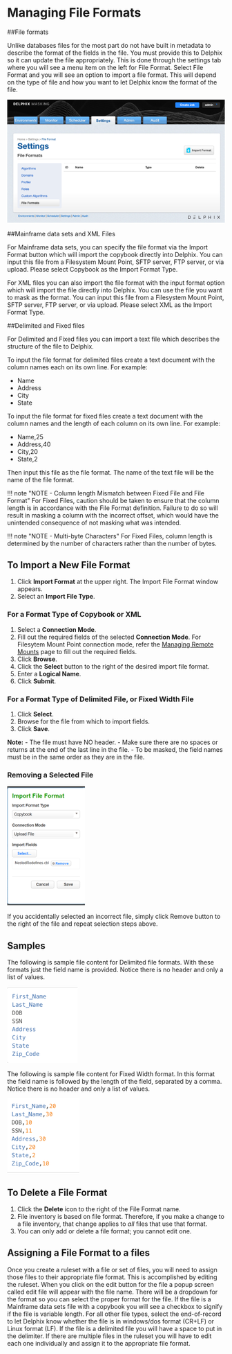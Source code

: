 # Managing File Formats

##File formats

Unlike databases files for the most part do not have built in metadata to describe the format of the fields in the file. You must provide this to Delphix so it can update the file appropriately. This is done through the settings tab where you will see a menu item on the left for File Format. Select File Format and you will see an option to import a file format. This will depend on the type of file and how you want to let Delphix know the format of the file.

![](./media/import_format.png) 

##Mainframe data sets and XML Files

For Mainframe data sets, you can specify the file format via the Import Format button which will import the copybook directly into Delphix. You can input this file from a Filesystem Mount Point, SFTP server, FTP server, or via upload. Please select Copybook as the Import Format Type.

For XML files you can also import the file format with the input format option which will import the file directly into Delphix. You can use the file you want to mask as the format. You can input this file from a Filesystem Mount Point, SFTP server, FTP server, or via upload. Please select XML as the Import Format Type.

##Delimited and Fixed files

For Delimited and Fixed files you can import a text file which describes the structure of the file to Delphix.

To input the file format for delimited files create a text document with the column names each on its own line. For example:

- Name
- Address
- City
- State

To input the file format for fixed files create a text document with the column names and the length of each column on its own line. For example:

- Name,25
- Address,40
- City,20
- State,2

Then input this file as the file format. The name of the text file will be the name of the file format.

!!! note "NOTE - Column length Mismatch between Fixed File and File Format"
    For Fixed Files, caution should be taken to ensure that the column length is in accordance with the File Format definition. Failure to do so will result in masking a column with the incorrect offset, which would have the unintended consequence of not masking what was intended.

!!! note "NOTE - Multi-byte Characters"
    For Fixed Files, column length is determined by the number of characters rather than the number of bytes.


## To Import a New File Format

 1. Click **Import Format** at the upper right. The Import File Format window appears.
 2. Select an **Import File Type**.

### For a Format Type of Copybook or XML

 1. Select a **Connection Mode**.
 2. Fill out the required fields of the selected **Connection Mode**. For Filesytem Mount Point connection mode, refer the [Managing Remote Mounts](./Managing_Remote_Mounts/#file-format) page to fill out the required fields.
 3. Click **Browse**.
 4. Click the **Select** button to the right of the desired import file format.
 5. Enter a **Logical Name**.
 6. Click **Submit**.

### For a Format Type of Delimited File, or Fixed Width File

 1. Click **Select**.
 2. Browse for the file from which to import fields.
 3. Click **Save**.

 **Note:**
     - The file must have NO header.
     - Make sure there are no spaces or returns at the end of the last line in the file.
     - To be masked, the field names must be in the same order as they are in the file.

### Removing a Selected File

![](./media/importformat.png)

If you accidentally selected an incorrect file, simply click Remove button to the right of the file and repeat selection steps above.

## Samples
The following is sample file content for Delimited file formats. With these formats just the field name is provided. Notice there is no header and only a list of values.

![](./media/sample1.png)

The following is sample file content for Fixed Width format. In this format the field name is followed by the length of the field, separated by a comma. Notice there is no header and only a list of values.

![](./media/sample2.png)

## To Delete a File Format

 1. Click the **Delete** icon to the right of the File Format name.
 2. File inventory is based on file format. Therefore, if you make a change to a file inventory, that change applies to *all* files that use that format.
 3. You can only add or delete a file format; you cannot edit one.

## Assigning a File Format to a files

Once you create a ruleset with a file or set of files, you will need to assign those files to their appropriate file format. This is accomplished by editing the ruleset. When you click on the edit button for the file a popup screen called edit file will appear with the file name. There will be a dropdown for the format so you can select the proper format for the file. If the file is a Mainframe data sets file with a copybook you will see a checkbox to signify if the file is variable length. For all other file types, select the end-of-record to let Delphix know whether the file is in windows/dos format (CR+LF) or Linux format (LF). If the file is a delimited file you will have a space to put in the delimiter. If there are multiple files in the ruleset you will have to edit each one individually and assign it to the appropriate file format.
